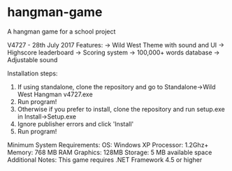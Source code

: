 # hangman-game
A hangman game for a school project

V4727 - 28th July 2017
Features: 
-> Wild West Theme with sound and UI
-> Highscore leaderboard
-> Scoring system
-> 100,000+ words database
-> Adjustable sound

Installation steps:
1) If using standalone, clone the repository and go to Standalone->Wild West Hangman v4727.exe
2) Run program! 
3) Otherwise if you prefer to install, clone the repository and run setup.exe in Install->Setup.exe
4) Ignore publisher errors and click 'Install'
5) Run program!

Minimum System Requirements:
OS: Windows XP
Processor: 1.2Ghz+
Memory: 768 MB RAM
Graphics: 128MB
Storage: 5 MB available space
Additional Notes: This game requires .NET Framework 4.5 or higher


